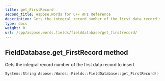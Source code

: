 ```yaml
---
title: get_FirstRecord
second_title: Aspose.Words for C++ API Reference
description: Gets the integral record number of the first data record to insert. 
type: docs
weight: 0
url: /cpp/aspose.words.fields/fielddatabase/get_firstrecord/
---
```

## FieldDatabase.get_FirstRecord method


Gets the integral record number of the first data record to insert.

```cpp
System::String Aspose::Words::Fields::FieldDatabase::get_FirstRecord()
```


